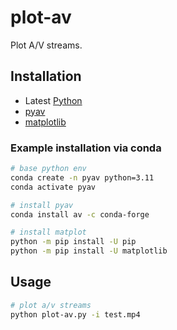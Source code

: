 # plot-av
Plot A/V streams.

## Installation 

- Latest [Python](https://www.python.org/downloads/)
- [pyav](https://pyav.org/docs/stable/)
- [matplotlib](https://matplotlib.org/)

### Example installation via conda

```bash
# base python env
conda create -n pyav python=3.11
conda activate pyav

# install pyav
conda install av -c conda-forge

# install matplot 
python -m pip install -U pip
python -m pip install -U matplotlib
```

## Usage

```bash
# plot a/v streams
python plot-av.py -i test.mp4

```

